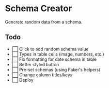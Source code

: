 # Schema Creator

Generate random data from a schema.

## Todo

- ⬜️ Click to add random schema value
- ⬜️ Types in table cells (image, numbers, etc.)
- ⬜️ Fix formatting for date schema in table
- ⬜️ Better styled button
- ⬜️ Pre-set schemas (using Faker's helpers)
- ⬜️ Change column titles/keys
- ⬜️ Deploy
